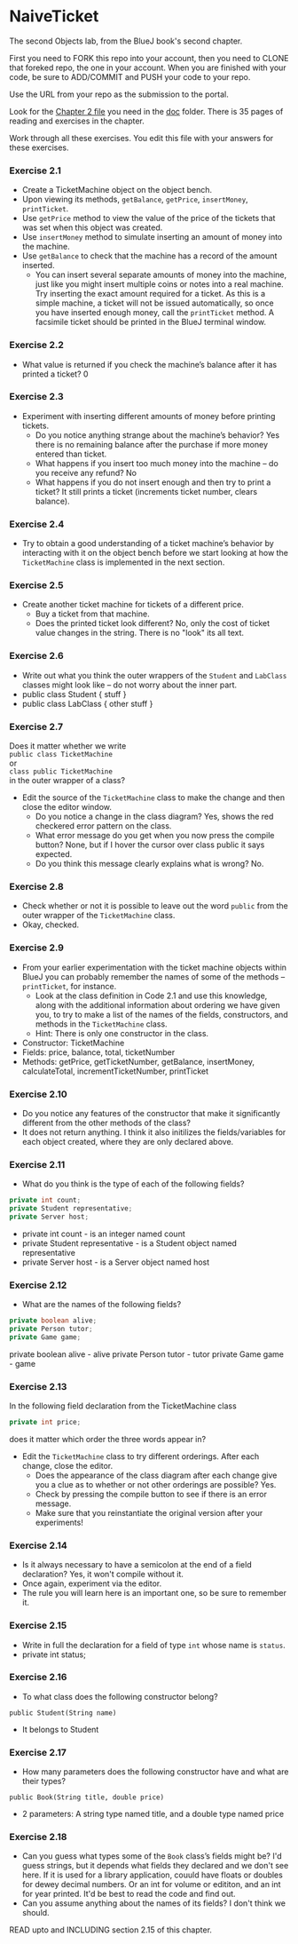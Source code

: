 # NaiveTicket

The second Objects lab, from the BlueJ book's second chapter.

First you need to FORK this repo into your account, then you need to CLONE that foreked repo, the one in your account. 
When you are finished with your code, be sure to ADD/COMMIT and PUSH your code to your repo.

Use the URL from your repo as the submission to the portal. 

Look for the [Chapter 2 file](./doc/BlueJ-objects-first-ch2.pdf) you need in the [doc](./doc) folder.
There is 35 pages of reading and exercises in the chapter.

Work through all these exercises. You edit this file with your answers for these exercises.

### Exercise 2.1
* Create a TicketMachine object on the object bench.
* Upon viewing its methods, `getBalance`, `getPrice`, `insertMoney`, `printTicket`.
* Use `getPrice` method to view the value of the price of the tickets that was set when this object was created.
* Use `insertMoney` method to simulate inserting an amount of money into the machine.
* Use `getBalance` to check that the machine has a record of the amount inserted.
    * You can insert several separate amounts of money into the machine, just like you might insert multiple coins or notes into a real machine. Try inserting the exact amount required for a ticket. As this is a simple machine, a ticket will not be issued automatically, so once you have inserted enough money, call the `printTicket` method. A facsimile ticket should be printed in the BlueJ terminal window.

### Exercise 2.2
* What value is returned if you check the machine’s balance after it has printed a ticket? 0

### Exercise 2.3
* Experiment with inserting different amounts of money before printing tickets.
    * Do you notice anything strange about the machine’s behavior?  Yes there is no remaining balance after the purchase if more money entered than ticket.
    * What happens if you insert too much money into the machine – do you receive any refund?  No
    * What happens if you do not insert enough and then try to print a ticket?  It still prints a ticket (increments ticket number, clears balance).  

### Exercise 2.4
* Try to obtain a good understanding of a ticket machine’s behavior by interacting with it on the object bench before we start looking at how the `TicketMachine` class is implemented in the next section.

### Exercise 2.5
* Create another ticket machine for tickets of a different price.
    * Buy a ticket from that machine.
    * Does the printed ticket look different?  No, only the cost of ticket value changes in the string.  There is no "look" its all text.

### Exercise 2.6
* Write out what you think the outer wrappers of the `Student` and `LabClass` classes might look like – do not worry about the inner part.
* public class Student { stuff }
* public class LabClass { other stuff }

### Exercise 2.7
Does it matter whether we write<br>
`public class TicketMachine`<br>
or<br>
`class public TicketMachine`<br>
in the outer wrapper of a class?

* Edit the source of the `TicketMachine` class to make the change and then close the editor window.
    * Do you notice a change in the class diagram?  Yes, shows the red checkered error pattern on the class.
    * What error message do you get when you now press the compile button?  None, but if I hover the cursor over class public it says <identifier> expected.
    * Do you think this message clearly explains what is wrong?  No.

### Exercise 2.8
* Check whether or not it is possible to leave out the word `public` from the outer wrapper of the `TicketMachine` class.
* Okay, checked.
 
### Exercise 2.9
* From your earlier experimentation with the ticket machine objects within BlueJ you can probably remember the names of some of the methods – `printTicket`, for instance.
    * Look at the class definition in Code 2.1 and use this knowledge, along with the additional information about ordering we have given you, to try to make a list of the names of the fields, constructors, and methods in the `TicketMachine` class.
    * Hint: There is only one constructor in the class.
* Constructor:  TicketMachine
* Fields: price, balance, total, ticketNumber
* Methods: getPrice, getTicketNumber, getBalance, insertMoney, calculateTotal, incrementTicketNumber, printTicket

### Exercise 2.10
* Do you notice any features of the constructor that make it significantly different from the other methods of the class?
* It does not return anything.  I think it also initilizes the fields/variables for each object created, where they are only declared above.

### Exercise 2.11
* What do you think is the type of each of the following fields?

```java
private int count;
private Student representative;
private Server host;
```

* private int count - is an integer named count
* private Student representative - is a Student object named representative
* private Server host - is a Server object named host


### Exercise 2.12
* What are the names of the following fields?

```java
private boolean alive;
private Person tutor;
private Game game;
```

private boolean alive - alive
private Person tutor - tutor
private Game game - game



### Exercise 2.13

In the following field declaration from the TicketMachine class<br>

```java
private int price;
```
does it matter which order the three words appear in?
* Edit the `TicketMachine` class to try different orderings. After each change, close the editor.
    * Does the appearance of the class diagram after each change give you a clue as to whether or not other orderings are
possible?  Yes.
    * Check by pressing the compile button to see if there is an error message.
    * Make sure that you reinstantiate the original version after your experiments!

### Exercise 2.14
* Is it always necessary to have a semicolon at the end of a field declaration?  Yes, it won't compile without it.
* Once again, experiment via the editor.
* The rule you will learn here is an important one, so be sure to remember it.


### Exercise 2.15
* Write in full the declaration for a field of type `int` whose name is `status`.
* private int status;

### Exercise 2.16
* To what class does the following constructor belong?
```
public Student(String name)
```
* It belongs to Student


### Exercise 2.17
* How many parameters does the following constructor have and what are their types?
```
public Book(String title, double price)
```
* 2 parameters: A string type named title, and a double type named price


### Exercise 2.18
* Can you guess what types some of the `Book` class’s fields might be?  I'd guess strings, but it depends what fields they declared and we don't see here.  If it is used for a library application, couuld have floats or doubles for dewey decimal numbers.  Or an int for volume or edititon, and an int for year printed.  It'd be best to read the code and find out.
* Can you assume anything about the names of its fields?  I don't think we should.

READ upto and INCLUDING section 2.15 of this chapter.
